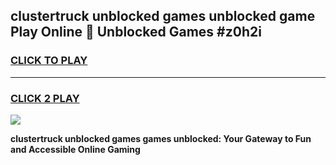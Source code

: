 
## clustertruck unblocked games unblocked game Play Online 👋 Unblocked Games #z0h2i
<h3>
<a href="https://premium.freeplayer.one?title=clustertruck_unblocked_games&ref=21F">CLICK TO PLAY</a></h3>
<hr>

<h3>
<a href="https://premium.freeplayer.one?title=clustertruck_unblocked_games&ref=21F">CLICK 2 PLAY</a>
  
</h3>

<a href="https://premium.freeplayer.one?title=clustertruck_unblocked_games&ref=21F/"><img src="https://clearcache.store/games.png"></a>


**clustertruck unblocked games games unblocked: Your Gateway to Fun and Accessible Online Gaming**
